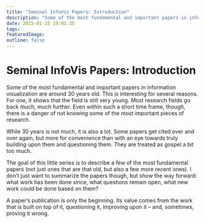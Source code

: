 ```yaml
---
title: "Seminal InfoVis Papers: Introduction"
description: "Some of the most fundamental and important papers in information visualization are around 30 years old. This is interesting for several reasons. For one, it shows that the field is still very young. Most research fields go back much, much further. Even within such a short time frame, though, there is a danger of not knowing some of the most important pieces of research."
date: 2015-01-25 19:01:35
tags: 
featuredImage: 
outline: false
---
```


# Seminal InfoVis Papers: Introduction

Some of the most fundamental and important papers in information visualization are around 30 years old. This is interesting for several reasons. For one, it shows that the field is still very young. Most research fields go back much, much further. Even within such a short time frame, though, there is a danger of not knowing some of the most important pieces of research.

While 30 years is not much, it is also a lot. Some papers get cited over and over again, but more for convenience than with an eye towards truly building upon them and questioning them. They are treated as gospel a bit too much.

The goal of this little series is to describe a few of the most fundamental papers (not just ones that are that old, but also a few more recent ones). I don’t just want to summarize the papers though, but show the way forward: what work has been done since, what questions remain open, what new work could be done based on them?

A paper’s publication is only the beginning. Its value comes from the work that is built on top of it, questioning it, improving upon it – and, sometimes, proving it wrong.


<PostedBy />


